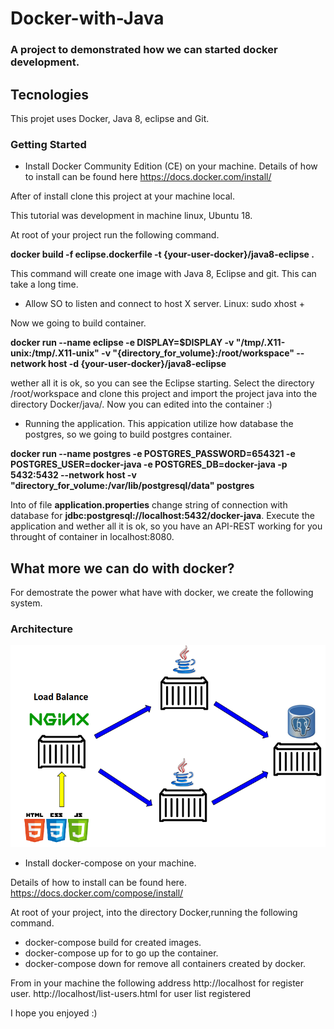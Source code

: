# Docker-with-Java

### A project to demonstrated how we can started docker development.

## Tecnologies

This projet uses Docker, Java 8, eclipse and Git.

### Getting Started

- Install Docker Community Edition (CE) on your machine.
Details of how to install can be found here https://docs.docker.com/install/


After of install clone this project at your machine local.

This tutorial was development in machine linux, Ubuntu 18.

At root of your project run the following command.

**docker build -f eclipse.dockerfile -t {your-user-docker}/java8-eclipse .**

This command will create one image with Java 8, Eclipse and git. This can take a long time.

- Allow SO to listen and connect to host X server.
Linux: sudo xhost +

Now we going to build container.

 **docker run --name eclipse -e DISPLAY=$DISPLAY -v "/tmp/.X11-unix:/tmp/.X11-unix" -v "{directory_for_volume}:/root/workspace" --network host -d {your-user-docker}/java8-eclipse**
 
wether all it is ok, so you can see the Eclipse starting. Select the directory /root/workspace and clone this project and import the project java into the directory Docker/java/. Now you can edited into the container :)

- Running the application.
This appication utilize how database the postgres, so we going to build postgres container.

**docker run --name postgres -e POSTGRES_PASSWORD=654321 -e POSTGRES_USER=docker-java -e POSTGRES_DB=docker-java -p 5432:5432 --network host -v "directory_for_volume:/var/lib/postgresql/data" postgres**

Into of file **application.properties** change string of connection with database for **jdbc:postgresql://localhost:5432/docker-java**. Execute the application and wether all it is ok, so you have an API-REST working for you throught of container in localhost:8080.

## What more we can do with docker?

For demostrate the power what have with docker, we create the following system.

### Architecture

![system](https://github.com/marcelop3251/Docker-with-Java/blob/master/architecture.png)

- Install docker-compose on your machine.

Details of how to install can be found here. https://docs.docker.com/compose/install/

At root of your project, into the directory Docker,running the following command.
- docker-compose build for created images.
- docker-compose up for to go up the container.
- docker-compose down for remove all containers created by docker.

From in your machine the following address
http://localhost for register user.
http://localhost/list-users.html for user list registered

I hope you enjoyed :)
